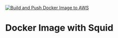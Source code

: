 [![Build and Push Docker Image to AWS](https://github.com/aformusatii/docker-squid/actions/workflows/build_and_push.yml/badge.svg)](https://github.com/aformusatii/docker-squid/actions/workflows/build_and_push.yml)

# Docker Image with Squid